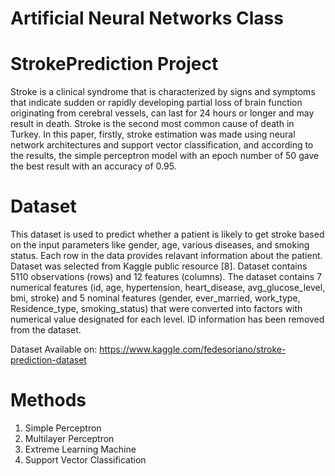 # Artificial Neural Networks Class
# StrokePrediction Project

Stroke is a clinical syndrome that is characterized by signs and symptoms that indicate sudden or rapidly
developing partial loss of brain function originating from cerebral vessels, can last for 24 hours or longer and
may result in death. Stroke is the second most common cause of death in Turkey. 
In this paper, firstly, stroke estimation was made using neural network architectures and support vector
classification, and according to the results, the simple perceptron model with an epoch number of 50 gave the
best result with an accuracy of 0.95. 

# Dataset
This dataset is used to predict whether a patient is likely to get stroke based on the input parameters
like gender, age, various diseases, and smoking status. Each row in the data provides relavant information about
the patient. Dataset was selected from Kaggle public resource [8]. Dataset contains 5110 observations (rows)
and 12 features (columns). The dataset contains 7 numerical features (id, age, hypertension, heart_disease,
avg_glucose_level, bmi, stroke) and 5 nominal features (gender, ever_married, work_type, Residence_type,
smoking_status) that were converted into factors with numerical value designated for each level. ID information
has been removed from the dataset.

Dataset Available on: https://www.kaggle.com/fedesoriano/stroke-prediction-dataset

# Methods
1) Simple Perceptron
2) Multilayer Perceptron
3) Extreme Learning Machine
4) Support Vector Classification
